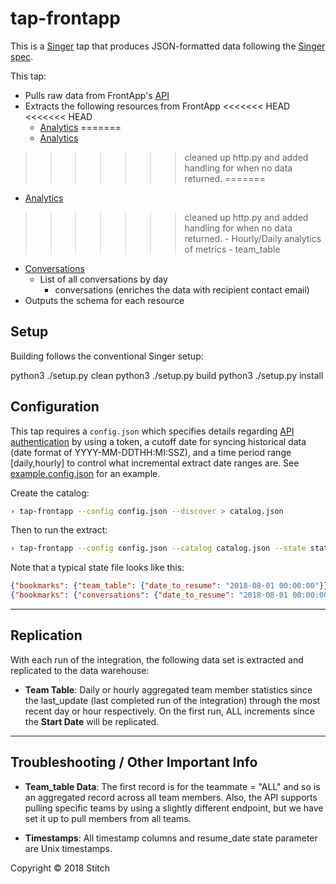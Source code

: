 # tap-frontapp

This is a [Singer](https://singer.io) tap that produces JSON-formatted data following the [Singer spec](https://github.com/singer-io/getting-started/blob/master/docs/SPEC.md).

This tap:

- Pulls raw data from FrontApp's [API](https://dev.frontapp.com/)
- Extracts the following resources from FrontApp
<<<<<<< HEAD
<<<<<<< HEAD
  - [Analytics](https://dev.frontapp.com/#analytics)
=======
  - [Analytics](https://dev.frontapp.com#analytics)
>>>>>>> cleaned up http.py and added handling for when no data returned.
=======
  - [Analytics](https://dev.frontapp.com#analytics)
>>>>>>> cleaned up http.py and added handling for when no data returned.
      - Hourly/Daily analytics of metrics
          - team_table
  - [Conversations](https://dev.frontapp.com/#list-conversations)
      - List of all conversations by day
          - conversations (enriches the data with recipient contact email)
- Outputs the schema for each resource

## Setup

Building follows the conventional Singer setup:

python3 ./setup.py clean
python3 ./setup.py build
python3 ./setup.py install

## Configuration

This tap requires a `config.json` which specifies details regarding [API authentication](https://dev.frontapp.com/#authentication) by using a token, a cutoff date for syncing historical data (date format of YYYY-MM-DDTHH:MI:SSZ), and a time period range [daily,hourly] to control what incremental extract date ranges are. See [example.config.json](example.config.json) for an example.

Create the catalog:

```bash
› tap-frontapp --config config.json --discover > catalog.json
```

Then to run the extract:

```bash
› tap-frontapp --config config.json --catalog catalog.json --state state.json
```

Note that a typical state file looks like this:

```json
{"bookmarks": {"team_table": {"date_to_resume": "2018-08-01 00:00:00"}}}
{"bookmarks": {"conversations": {"date_to_resume": "2018-08-01 00:00:00"}}}
```

---
## Replication

With each run of the integration, the following data set is extracted and replicated to the data warehouse:

- **Team Table**: Daily or hourly aggregated team member statistics since the last_update (last completed run of the integration) through the most recent day or hour respectively. On the first run, ALL increments since the **Start Date** will be replicated.

---

## Troubleshooting / Other Important Info

- **Team_table Data**: The first record is for the teammate = "ALL" and so is an aggregated record across all team members.  Also, the API supports pulling specific teams by using a slightly different endpoint, but we have set it up to pull members from all teams.

- **Timestamps**: All timestamp columns and resume_date state parameter are Unix timestamps.


Copyright &copy; 2018 Stitch
